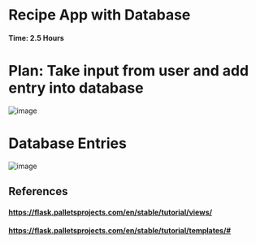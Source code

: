 #  Recipe App with Database 

#### Time: 2.5 Hours

# Plan: Take input from user and add entry into database

![image](https://github.com/user-attachments/assets/45dee747-602d-4ee8-a39c-bbef7777afc6)

# Database Entries
![image](https://github.com/user-attachments/assets/f8d29f61-36a5-4fb4-a6c8-f3c69c7cca4d)

## References
#### https://flask.palletsprojects.com/en/stable/tutorial/views/
#### https://flask.palletsprojects.com/en/stable/tutorial/templates/#
